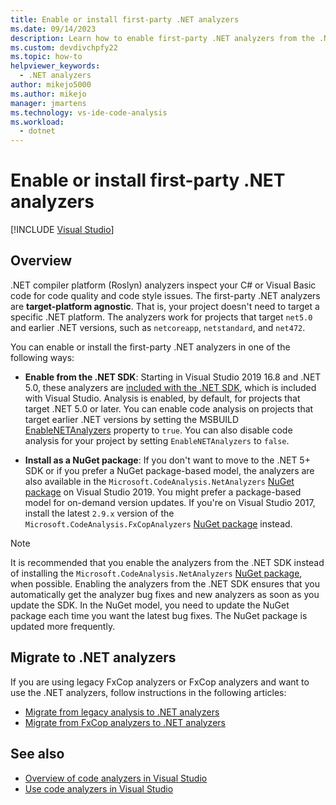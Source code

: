 ```yaml
---
title: Enable or install first-party .NET analyzers
ms.date: 09/14/2023
description: Learn how to enable first-party .NET analyzers from the .NET SDK or install these analyzers as a NuGet package.
ms.custom: devdivchpfy22
ms.topic: how-to
helpviewer_keywords:
  - .NET analyzers
author: mikejo5000
ms.author: mikejo
manager: jmartens
ms.technology: vs-ide-code-analysis
ms.workload:
  - dotnet
---
```

# Enable or install first-party .NET analyzers

 [!INCLUDE [Visual Studio](~/includes/applies-to-version/vs-windows-only.md)]

## Overview

.NET compiler platform (Roslyn) analyzers inspect your C# or Visual Basic code for code quality and code style issues. The first-party .NET analyzers are **target-platform agnostic**. That is, your project doesn't need to target a specific .NET platform. The analyzers work for projects that target `net5.0` and earlier .NET versions, such as `netcoreapp`, `netstandard`, and `net472`.

You can enable or install the first-party .NET analyzers in one of the following ways:

- **Enable from the .NET SDK**: Starting in Visual Studio 2019 16.8 and .NET 5.0, these analyzers are [included with the .NET SDK](/dotnet/fundamentals/code-analysis/overview), which is included with Visual Studio. Analysis is enabled, by default, for projects that target .NET 5.0 or later. You can enable code analysis on projects that target earlier .NET versions by setting the MSBUILD [EnableNETAnalyzers](/dotnet/core/project-sdk/msbuild-props#enablenetanalyzers) property to `true`. You can also disable code analysis for your project by setting `EnableNETAnalyzers` to `false`.

- **Install as a NuGet package**: If you don't want to move to the .NET 5+ SDK or if you prefer a NuGet package-based model, the analyzers are also available in the `Microsoft.CodeAnalysis.NetAnalyzers` [NuGet package](https://www.nuget.org/packages/Microsoft.CodeAnalysis.NetAnalyzers) on Visual Studio 2019.  You might prefer a package-based model for on-demand version updates. If you're on Visual Studio 2017, install the latest `2.9.x` version of the `Microsoft.CodeAnalysis.FxCopAnalyzers` [NuGet package](https://www.nuget.org/packages/Microsoft.CodeAnalysis.FxCopAnalyzers/) instead.

> [!NOTE]
> It is recommended that you enable the analyzers from the .NET SDK instead of installing the `Microsoft.CodeAnalysis.NetAnalyzers` [NuGet package](https://www.nuget.org/packages/Microsoft.CodeAnalysis.NetAnalyzers), when possible. Enabling the analyzers from the .NET SDK ensures that you automatically get the analyzer bug fixes and new analyzers as soon as you update the SDK. In the NuGet model, you need to update the NuGet package each time you want the latest bug fixes. The NuGet package is updated more frequently.

## Migrate to .NET analyzers

If you are using legacy FxCop analyzers or FxCop analyzers and want to use the .NET analyzers, follow instructions in the following articles:

- [Migrate from legacy analysis to .NET analyzers](migrate-from-legacy-analysis-to-net-analyzers.md)
- [Migrate from FxCop analyzers to .NET analyzers](migrate-from-fxcop-analyzers-to-net-analyzers.md)

## See also

- [Overview of code analyzers in Visual Studio](roslyn-analyzers-overview.md)
- [Use code analyzers in Visual Studio](use-roslyn-analyzers.md)
